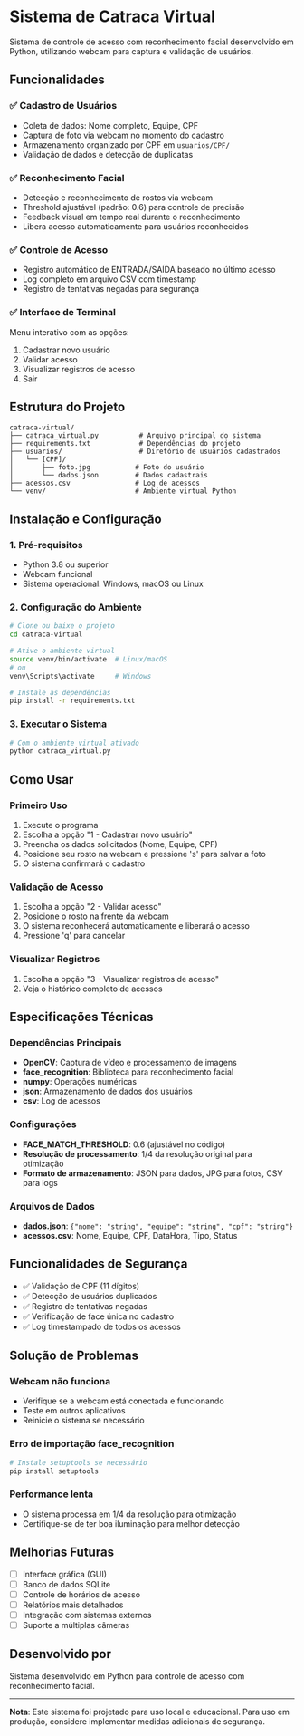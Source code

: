 # Sistema de Catraca Virtual

Sistema de controle de acesso com reconhecimento facial desenvolvido em Python, utilizando webcam para captura e validação de usuários.

## Funcionalidades

### ✅ Cadastro de Usuários

- Coleta de dados: Nome completo, Equipe, CPF
- Captura de foto via webcam no momento do cadastro
- Armazenamento organizado por CPF em `usuarios/CPF/`
- Validação de dados e detecção de duplicatas

### ✅ Reconhecimento Facial

- Detecção e reconhecimento de rostos via webcam
- Threshold ajustável (padrão: 0.6) para controle de precisão
- Feedback visual em tempo real durante o reconhecimento
- Libera acesso automaticamente para usuários reconhecidos

### ✅ Controle de Acesso

- Registro automático de ENTRADA/SAÍDA baseado no último acesso
- Log completo em arquivo CSV com timestamp
- Registro de tentativas negadas para segurança

### ✅ Interface de Terminal

Menu interativo com as opções:

1. Cadastrar novo usuário
2. Validar acesso
3. Visualizar registros de acesso
4. Sair

## Estrutura do Projeto

```
catraca-virtual/
├── catraca_virtual.py          # Arquivo principal do sistema
├── requirements.txt            # Dependências do projeto
├── usuarios/                   # Diretório de usuários cadastrados
│   └── [CPF]/
│       ├── foto.jpg           # Foto do usuário
│       └── dados.json         # Dados cadastrais
├── acessos.csv                # Log de acessos
└── venv/                      # Ambiente virtual Python
```

## Instalação e Configuração

### 1. Pré-requisitos

- Python 3.8 ou superior
- Webcam funcional
- Sistema operacional: Windows, macOS ou Linux

### 2. Configuração do Ambiente

```bash
# Clone ou baixe o projeto
cd catraca-virtual

# Ative o ambiente virtual
source venv/bin/activate  # Linux/macOS
# ou
venv\Scripts\activate     # Windows

# Instale as dependências
pip install -r requirements.txt
```

### 3. Executar o Sistema

```bash
# Com o ambiente virtual ativado
python catraca_virtual.py
```

## Como Usar

### Primeiro Uso

1. Execute o programa
2. Escolha a opção "1 - Cadastrar novo usuário"
3. Preencha os dados solicitados (Nome, Equipe, CPF)
4. Posicione seu rosto na webcam e pressione 's' para salvar a foto
5. O sistema confirmará o cadastro

### Validação de Acesso

1. Escolha a opção "2 - Validar acesso"
2. Posicione o rosto na frente da webcam
3. O sistema reconhecerá automaticamente e liberará o acesso
4. Pressione 'q' para cancelar

### Visualizar Registros

1. Escolha a opção "3 - Visualizar registros de acesso"
2. Veja o histórico completo de acessos

## Especificações Técnicas

### Dependências Principais

- **OpenCV**: Captura de vídeo e processamento de imagens
- **face_recognition**: Biblioteca para reconhecimento facial
- **numpy**: Operações numéricas
- **json**: Armazenamento de dados dos usuários
- **csv**: Log de acessos

### Configurações

- **FACE_MATCH_THRESHOLD**: 0.6 (ajustável no código)
- **Resolução de processamento**: 1/4 da resolução original para otimização
- **Formato de armazenamento**: JSON para dados, JPG para fotos, CSV para logs

### Arquivos de Dados

- **dados.json**: `{"nome": "string", "equipe": "string", "cpf": "string"}`
- **acessos.csv**: Nome, Equipe, CPF, DataHora, Tipo, Status

## Funcionalidades de Segurança

- ✅ Validação de CPF (11 dígitos)
- ✅ Detecção de usuários duplicados
- ✅ Registro de tentativas negadas
- ✅ Verificação de face única no cadastro
- ✅ Log timestampado de todos os acessos

## Solução de Problemas

### Webcam não funciona

- Verifique se a webcam está conectada e funcionando
- Teste em outros aplicativos
- Reinicie o sistema se necessário

### Erro de importação face_recognition

```bash
# Instale setuptools se necessário
pip install setuptools
```

### Performance lenta

- O sistema processa em 1/4 da resolução para otimização
- Certifique-se de ter boa iluminação para melhor detecção

## Melhorias Futuras

- [ ] Interface gráfica (GUI)
- [ ] Banco de dados SQLite
- [ ] Controle de horários de acesso
- [ ] Relatórios mais detalhados
- [ ] Integração com sistemas externos
- [ ] Suporte a múltiplas câmeras

## Desenvolvido por

Sistema desenvolvido em Python para controle de acesso com reconhecimento facial.

---

**Nota**: Este sistema foi projetado para uso local e educacional. Para uso em produção, considere implementar medidas adicionais de segurança.

